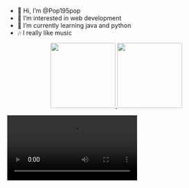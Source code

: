- 👋 Hi, I’m @Pop195pop
- 👀 I’m interested in web development
- 🌱 I’m currently learning java and python
- 🎶 I really like music 


<p align="center">
<a href="https://github.com/aryankeluskar">
  <img height="150em" src="https://github-readme-stats-eight-theta.vercel.app/api?username=pratyaygopal&show_icons=true&theme=chartreuse-dark&include_all_commits=true&count_private=true"/>
  <img height="150em" src="https://github-readme-stats-eight-theta.vercel.app/api/top-langs/?username=pratyaygopal&layout=compact&langs_count=8&theme=chartreuse-dark"/>
</a>
</p>

<video src = "Technical.mp4" >

</video>
